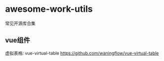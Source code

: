 # awesome-work-utils
常见开源库合集

## vue组件
虚拟表格: vue-virtual-table https://github.com/waningflow/vue-virtual-table
